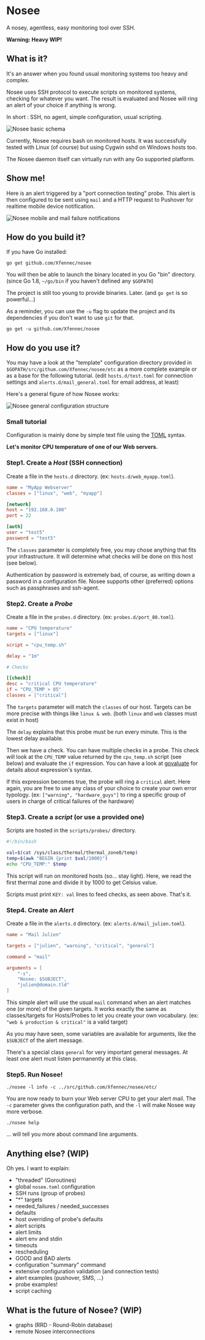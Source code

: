 # Nosee
A nosey, agentless, easy monitoring tool over SSH.

**Warning: Heavy WIP!**

What is it?
-----------

It's an answer when you found usual monitoring systems too heavy and complex.

Nosee uses SSH protocol to execute scripts on monitored systems, checking
for whatever you want. The result is evaluated and Nosee will ring an alert
of your choice if anything is wrong.

In short : SSH, no agent, simple configuration, usual scripting.

![Nosee basic schema](https://raw.github.com/Xfennec/nosee/master/doc/images/img_base.png)

Currently, Nosee requires bash on monitored hosts. It was successfully
tested with Linux (of course) but using Cygwin sshd on Windows hosts too.

The Nosee daemon itself can virtually run with any Go supported platform.

Show me!
--------

Here is an alert triggered by a "port connection testing" probe. This alert
is then configured to be sent using `mail` and a HTTP request to Pushover
for realtime mobile device notification.

![Nosee mobile and mail failure notifications](https://raw.github.com/Xfennec/nosee/master/doc/images/img_illu.jpeg)

How do you build it?
--------------------

If you have Go installed:

	go get github.com/Xfennec/nosee

You will then be able to launch the binary located in you Go "bin" directory.
(since Go 1.8, `~/go/bin` if you haven't defined any `$GOPATH`)

The project is still too young to provide binaries. Later. (and `go get` is so powerful…)

As a reminder, you can use the `-u` flag to update the project and its dependencies  if
you don't want to use `git` for that.

	go get -u github.com/Xfennec/nosee

How do you use it?
------------------

You may have a look at the "template" configuration directory
provided in `$GOPATH/src/githum.com/Xfennec/nosee/etc` as a more complete
example or as a base for the following tutorial. (edit `hosts.d/test.toml`
for connection settings and `alerts.d/mail_general.toml` for email address,
at least)

Here's a general figure of how Nosee works:

![Nosee general configuration structure](https://raw.github.com/Xfennec/nosee/master/doc/images/img_general.png)

### Small tutorial

Configuration is mainly done by simple text file using
the [TOML](https://github.com/toml-lang/toml) syntax.

**Let's monitor CPU temperature of one of our Web servers.**

### Step1. Create a *Host* (SSH connection)

Create a file in the `hosts.d` directory. (ex: `hosts.d/web_myapp.toml`).

```toml
name = "MyApp Webserver"
classes = ["linux", "web", "myapp"]

[network]
host = "192.168.0.100"
port = 22

[auth]
user = "test5"
password = "test5"
```

The `classes` parameter is completely free, you may chose anything that
fits your infrastructure. It will determine what checks will be done on
this host (see below).

Authentication by password is extremely bad, of course, as writing down
a password in a configuration file. Nosee supports other (preferred) options
such as passphrases and ssh-agent.

### Step2. Create a *Probe*

Create a file in the `probes.d` directory. (ex: `probes.d/port_80.toml`).

```toml
name = "CPU temperature"
targets = ["linux"]

script = "cpu_temp.sh"

delay = "1m"

# Checks

[[check]]
desc = "critical CPU temperature"
if = "CPU_TEMP > 85"
classes = ["critical"]
```

The `targets` parameter will match the `classes` of our host. Targets can
be more precise with things like `linux & web`. (both `linux` and `web` classes
must exist in host)

The `delay` explains that this probe must be run every minute. This is
the lowest delay available.

Then we have a check. You can have multiple checks in a probe. This check
will look at the `CPU_TEMP` value returned by the `cpu_temp.sh`
script (see below) and evaluate the `if` expression. You can have a look
at [govaluate](https://github.com/Knetic/govaluate) for details about
expression's syntax.

If this expression becomes true, the probe will ring a `critical` alert. Here
again, you are free to use any class of your choice to create your own
error typology. (ex: `["warning", "hardware_guys"]` to ring a specific group
of users in charge of critical failures of the hardware)

### Step3. Create a *script* (or use a provided one)

Scripts are hosted in the `scripts/probes/` directory.

```bash
#!/bin/bash

val=$(cat /sys/class/thermal/thermal_zone0/temp)
temp=$(awk "BEGIN {print $val/1000}")
echo "CPU_TEMP:" $temp
```

This script will run on monitored hosts (so… stay light). Here, we read
the first thermal zone and divide it by 1000 to get Celsius value.

Scripts must print `KEY: val` lines to feed checks, as seen above. That's it.

### Step4. Create an *Alert*

Create a file in the `alerts.d` directory. (ex: `alerts.d/mail_julien.toml`).

```toml
name = "Mail Julien"

targets = ["julien", "warning", "critical", "general"]

command = "mail"

arguments = [
    "-s",
    "Nosee: $SUBJECT",
    "julien@domain.tld"
]
```

This simple alert will use the usual `mail` command when an alert matches
one (or more) of the given targets. It works exactly the same as classes/targets
for Hosts/Probes to let you create your own vocabulary.
(ex: `"web & production & critical"` is a valid target)

As you may have seen, some variables are available for arguments, like
the `$SUBJECT` of the alert message.

There's a special class `general` for very important general messages. At
least one alert must listen permanently at this class.

### Step5. Run Nosee!

	./nosee -l info -c ../src/github.com/Xfennec/nosee/etc/

You are now ready to burn your Web server CPU to get your alert mail. The `-c`
parameter gives the configuration path, and the `-l` will make Nosee way
more verbose.

	./nosee help

… will tell you more about command line arguments.

Anything else? (WIP)
--------------------

Oh yes. I want to explain:

 - "threaded" (Goroutines)
 - global `nosee.toml` configuration
 - SSH runs (group of probes)
 - "*" targets
 - needed_failures / needed_successes
 - defaults
 - host overriding of probe's defaults
 - alert scripts
 - alert limits
 - alert env and stdin
 - timeouts
 - rescheduling
 - GOOD and BAD alerts
 - configuration "summary" command
 - extensive configuration validation (and connection tests)
 - alert examples (pushover, SMS, …)
 - probe examples!
 - script caching

What is the future of Nosee? (WIP)
----------------------------

 - graphs (RRD - Round-Robin database)
 - remote Nosee interconnections
